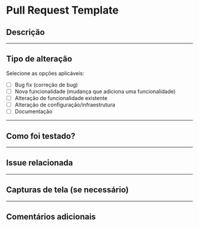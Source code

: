 # Pull Request Template

## Descrição

<!-- Descreva as alterações feitas neste PR. Explique de forma resumida o objetivo das mudanças. -->

---

## Tipo de alteração

Selecione as opções aplicáveis:

- [ ] Bug fix (correção de bug)
- [ ] Nova funcionalidade (mudança que adiciona uma funcionalidade)
- [ ] Alteração de funcionalidade existente
- [ ] Alteração de configuração/infraestrutura
- [ ] Documentação

---

## Como foi testado?

<!-- Explique como você testou as alterações. Liste comandos, ferramentas ou outros métodos usados para validar as mudanças. -->

---

## Issue relacionada

<!-- Adicione o número da issue relacionada, se aplicável. Exemplo: Resolves #123 -->

---

## Capturas de tela (se necessário)

<!-- Adicione capturas de tela ou GIFs que demonstrem as mudanças feitas. -->

---

## Comentários adicionais

<!-- Compartilhe qualquer informação relevante que ajude na revisão do PR. -->
